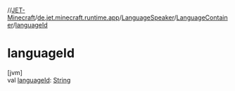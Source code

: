 //[JET-Minecraft](../../../../index.md)/[de.jet.minecraft.runtime.app](../../index.md)/[LanguageSpeaker](../index.md)/[LanguageContainer](index.md)/[languageId](language-id.md)

# languageId

[jvm]\
val [languageId](language-id.md): [String](https://kotlinlang.org/api/latest/jvm/stdlib/kotlin/-string/index.html)
